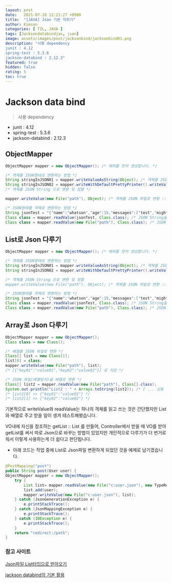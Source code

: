 ```yaml
---
layout: post
date:   2021-07-18 12:21:27 +0900
title:  "[JAVA] Json 기본 익히기"
author: Kimson
categories: [ TIL, JAVA ]
tags: [Jacksondatabindjax, json]
image: assets/images/post/jacksonbind/jacksonbind01.png
description: "사용 dependency
junit : 4.12
spring-test : 5.3.6
jackson-databind : 2.12.3"
featured: true
hidden: false
rating: 5
toc: true
---
```


# Jackson data bind

>사용 dependency

- junit : 4.12
- spring-test : 5.3.6
- jackson-databind : 2.12.3

## ObjectMapper

```java
ObjectMapper mapper = new ObjectMapper(); /* 매퍼를 먼저 생성합니다. */

/* 객체를 JSON형태로 변환하는 방법 */
String stringInJSON01 = mapper.writeValueAsString(Object); /* 객체를 JSON String 으로 변환 :: String */
String stringInJSON02 = mapper.writeWithDefaultPrettyPrinter().writeValueAsString(Object); 
/* 객체를 JSON String 으로 변환 및 정렬 */

mapper.writeValue(new File("path"), Object); /* 객체를 JSON 파일로 변환 :: void */

/* JSON형태를 객체로 변환하는 방법 */
String jsonTest = "{"name":"whatson","age":15,"messages":["test","might"]}";
Class class = mapper.readValue(jsonTest, Class.class); /* JSON String을 객체로 변환 */
Class class = mapper.readValue(new File("path"), Class.class); /* JSON 파일을 객체로 변환 */
```

## List로 Json 다루기

```java
ObjectMapper mapper = new ObjectMapper(); /* 매퍼를 먼저 생성합니다. */

/* 객체를 JSON형태로 변환하는 방법 */
String stringInJSON01 = mapper.writeValueAsString(Object); /* 객체를 JSON String 으로 변환 :: String */
String stringInJSON02 = mapper.writeWithDefaultPrettyPrinter().writeValueAsString(Object); 

/* 객체를 JSON String 으로 변환 및 정렬
mapper.writeValue(new File("path"), Object); /* 객체를 JSON 파일로 변환 :: void */

/* JSON형태를 객체로 변환하는 방법 */
String jsonTest = "{"name":"whatson","age":15,"messages":["test","might"]}";
Class class = mapper.readValue(jsonTest, Class.class); /* JSON String을 객체로 변환 */
Class class = mapper.readValue(new File("path"), Class.class); /* JSON 파일을 객체로 변환 */
```

## Array로 Json 다루기

```java
ObjectMapper mapper = new ObjectMapper();
Class class = new Class();

/* 배열를 JSON 파일로 변환 */
Class[] list = new Class[1];
list[0] = class;
mapper.writeValue(new File("path"), list);
/* [{"key01":"value01","key02":"value02"}] 로 저장 */

/* JSON 파일(배열방식)을 배열로 변환 */
Class[] list2 = mapper.readValue(new File("path"), Class[].class);
System.out.println("List2 : " + Arrays.toString(list2)); /* [ ... 상동 ... ] */
/* list2[0] >> {"key01":"value01"} */
/* list2[1] >> {"key02":"value02"} */
```

기본적으로 writeValue와 readValue는 하나의 객체를 읽고 쓰는 것은 간단했지만 List와 배열로 주고 받을 일이 생겨 테스트해봤습니다.

VO내에 자신을 참조하는 getList :: List 를 만들어, Controller에서 받을 때 VO를 받아 getList를 써서 따로 Json으로 바꾸는 방법이 있었지만 개인적으로 다루기가 더 번거로워서 이렇게 사용하는게 더 쉽다고 판단됩니다.

- 아래 코드는 작업 중에 List로 Json파일 변환하게 되었던 것을 예제로 남기겠습니다.

```java
@PostMapping("post")
public String post(User user) {
ObjectMapper mapper = new ObjectMapper();
    try {
        List list= mapper.readValue(new File("c:user.json"), new TypeReference<List<String>(){});
        list.add(user);
        mapper.writeValue(new File("c:user.json"), list);
    } catch (JsonGenerationException e) {
        e.printStackTrace();    
    } catch (JsonMappingException e) {
        e.printStackTrace();
    } catch (IOException e) {
        e.printStackTrace();
    }
    return "redirect:/path";
}
```

### 참고 사이트

[Json파일 List타입으로 받아오기](https://becko.tistory.com/47)

[jackson databind의 기본 활용](https://tychejin.tistory.com/134)
